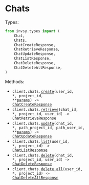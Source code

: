 # Chats

Types:

```python
from invsy.types import (
    Chat,
    Chats,
    ChatCreateResponse,
    ChatRetrieveResponse,
    ChatUpdateResponse,
    ChatListResponse,
    ChatDeleteResponse,
    ChatDeleteAllResponse,
)
```

Methods:

- <code title="post /projects/{project_id}/users/{user_id}/chats">client.chats.<a href="./src/invsy/resources/chats.py">create</a>(user_id, \*, project_id, \*\*<a href="src/invsy/types/chat_create_params.py">params</a>) -> <a href="./src/invsy/types/chat_create_response.py">ChatCreateResponse</a></code>
- <code title="get /projects/{project_id}/users/{user_id}/chats/{chat_id}">client.chats.<a href="./src/invsy/resources/chats.py">retrieve</a>(chat_id, \*, project_id, user_id) -> <a href="./src/invsy/types/chat_retrieve_response.py">ChatRetrieveResponse</a></code>
- <code title="put /projects/{project_id}/users/{user_id}/chats/{chat_id}">client.chats.<a href="./src/invsy/resources/chats.py">update</a>(chat_id, \*, path_project_id, path_user_id, \*\*<a href="src/invsy/types/chat_update_params.py">params</a>) -> <a href="./src/invsy/types/chat_update_response.py">ChatUpdateResponse</a></code>
- <code title="get /projects/{project_id}/users/{user_id}/chats">client.chats.<a href="./src/invsy/resources/chats.py">list</a>(user_id, \*, project_id) -> <a href="./src/invsy/types/chat_list_response.py">ChatListResponse</a></code>
- <code title="delete /projects/{project_id}/users/{user_id}/chats/{chat_id}">client.chats.<a href="./src/invsy/resources/chats.py">delete</a>(chat_id, \*, project_id, user_id) -> <a href="./src/invsy/types/chat_delete_response.py">ChatDeleteResponse</a></code>
- <code title="delete /projects/{project_id}/users/{user_id}/chats">client.chats.<a href="./src/invsy/resources/chats.py">delete_all</a>(user_id, \*, project_id) -> <a href="./src/invsy/types/chat_delete_all_response.py">ChatDeleteAllResponse</a></code>
